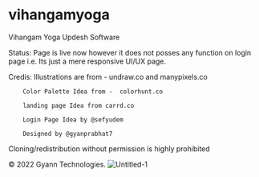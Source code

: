 # vihangamyoga
Vihangam Yoga Updesh Software

Status: Page is live now however it does not posses any function on login page i.e. Its just a mere responsive UI/UX page.

Credis:
        Illustrations are from - undraw.co and manypixels.co

        Color Palette Idea from -  colorhunt.co
        
        landing page Idea from carrd.co
        
        Login Page Idea by @sefyudem
        
        Designed by @gyanprabhat7



Cloning/redistribution without permission is highly prohibited

© 2022 Gyann Technologies.
![Untitled-1](https://user-images.githubusercontent.com/75989086/206421633-19886e07-afba-4d9b-905a-df0d28022b8e.png)

